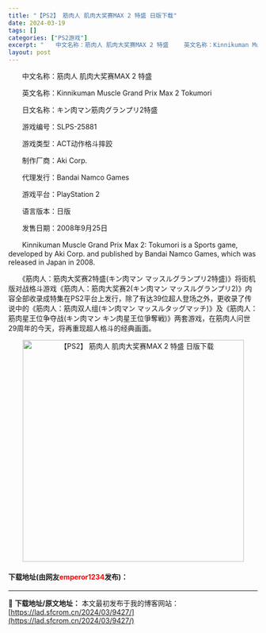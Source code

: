```yaml
---
title: "【PS2】 筋肉人 肌肉大奖赛MAX 2 特盛 日版下载"
date: 2024-03-19
tags: []
categories: ["PS2游戏"]
excerpt: "　　中文名称：筋肉人 肌肉大奖赛MAX 2 特盛 　　英文名称：Kinnikuman Muscle Grand Prix Max 2 Tokumori 　　日文名称：キン肉マン筋肉グランプリ2特盛 　　游戏编号：SLPS-25881 　　游戏类型：ACT动作格斗摔跤 　　制作厂商：Aki Corp.&hellip;"
layout: post
---
```


 <p>　　中文名称：筋肉人 肌肉大奖赛MAX 2 特盛</p> <p>　　英文名称：Kinnikuman Muscle Grand Prix Max 2 Tokumori</p> <p>　　日文名称：キン肉マン筋肉グランプリ2特盛</p> <p>　　游戏编号：SLPS-25881</p> <p>　　游戏类型：ACT动作格斗摔跤</p> <p>　　制作厂商：Aki Corp.</p> <p>　　代理发行：Bandai Namco Games</p> <p>　　游戏平台：PlayStation 2</p> <p>　　语言版本：日版</p> <p>　　发售日期：2008年9月25日</p> <p>　　Kinnikuman Muscle Grand Prix Max 2: Tokumori is a Sports game, developed by Aki Corp. and published by Bandai Namco Games, which was released in Japan in 2008.</p> <p>　　《筋肉人：筋肉大奖赛2特盛(キン肉マン マッスルグランプリ2特盛)》将街机版对战格斗游戏《筋肉人：筋肉大奖赛2(キン肉マン マッスルグランプリ2)》内容全部收录成特集在PS2平台上发行，除了有达39位超人登场之外，更收录了传说中的《筋肉人：筋肉双人组(キン肉マン マッスルタッグマッチ)》及《筋肉人：筋肉星王位争夺战(キン肉マン キン肉星王位爭奪戦)》两套游戏，在筋肉人问世29周年的今天，将再重现超人格斗的经典画面。</p> <p align="center"><img align="" border="0" src="https://lad.sfcrom.cn/wp-content/uploads/2024/03/20240319_65f997afcffe4.jpg" width="447" alt="【PS2】 筋肉人 肌肉大奖赛MAX 2 特盛 日版下载" /></p> <p><h4>下载地址(由网友<font color="red">emperor1234</font>发布)：</h4></p> 

---
📖 **下载地址/原文地址：** 本文最初发布于我的博客网站：[https://lad.sfcrom.cn/2024/03/9427/](https://lad.sfcrom.cn/2024/03/9427/)
